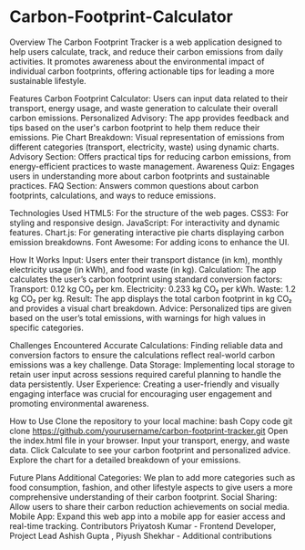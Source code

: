 # Carbon-Footprint-Calculator



Overview
The Carbon Footprint Tracker is a web application designed to help users calculate, track, and reduce their carbon emissions from daily activities. It promotes awareness about the environmental impact of individual carbon footprints, offering actionable tips for leading a more sustainable lifestyle.

Features
Carbon Footprint Calculator: Users can input data related to their transport, energy usage, and waste generation to calculate their overall carbon emissions.
Personalized Advisory: The app provides feedback and tips based on the user's carbon footprint to help them reduce their emissions.
Pie Chart Breakdown: Visual representation of emissions from different categories (transport, electricity, waste) using dynamic charts.
Advisory Section: Offers practical tips for reducing carbon emissions, from energy-efficient practices to waste management.
Awareness Quiz: Engages users in understanding more about carbon footprints and sustainable practices.
FAQ Section: Answers common questions about carbon footprints, calculations, and ways to reduce emissions.





Technologies Used
HTML5: For the structure of the web pages.
CSS3: For styling and responsive design.
JavaScript: For interactivity and dynamic features.
Chart.js: For generating interactive pie charts displaying carbon emission breakdowns.
Font Awesome: For adding icons to enhance the UI.





How It Works
Input: Users enter their transport distance (in km), monthly electricity usage (in kWh), and food waste (in kg).
Calculation: The app calculates the user’s carbon footprint using standard conversion factors:
Transport: 0.12 kg CO₂ per km.
Electricity: 0.233 kg CO₂ per kWh.
Waste: 1.2 kg CO₂ per kg.
Result: The app displays the total carbon footprint in kg CO₂ and provides a visual chart breakdown.
Advice: Personalized tips are given based on the user’s total emissions, with warnings for high values in specific categories.





Challenges Encountered
Accurate Calculations: Finding reliable data and conversion factors to ensure the calculations reflect real-world carbon emissions was a key challenge.
Data Storage: Implementing local storage to retain user input across sessions required careful planning to handle the data persistently.
User Experience: Creating a user-friendly and visually engaging interface was crucial for encouraging user engagement and promoting environmental awareness.





How to Use
Clone the repository to your local machine:
bash
Copy code
git clone https://github.com/yourusername/carbon-footprint-tracker.git
Open the index.html file in your browser.
Input your transport, energy, and waste data.
Click Calculate to see your carbon footprint and personalized advice.
Explore the chart for a detailed breakdown of your emissions.




Future Plans
Additional Categories: We plan to add more categories such as food consumption, fashion, and other lifestyle aspects to give users a more comprehensive understanding of their carbon footprint.
Social Sharing: Allow users to share their carbon reduction achievements on social media.
Mobile App: Expand this web app into a mobile app for easier access and real-time tracking.
Contributors
Priyatosh Kumar - Frontend Developer, Project Lead
Ashish Gupta , Piyush Shekhar - Additional contributions

